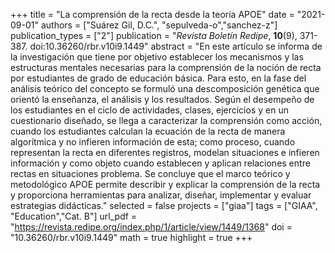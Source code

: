 +++
title = "La comprensión de la recta desde la teoría APOE"
date = "2021-09-01"
authors = ["Suárez Gil, D.C.", "sepulveda-o","sanchez-z"]
publication_types = ["2"]
publication = "*Revista Boletín Redipe*, **10**(9), 371-387. doi:10.36260/rbr.v10i9.1449"
abstract = "En este artículo se informa de la investigación que tiene por objetivo establecer los mecanismos y las estructuras mentales necesarias para la comprensión de la noción de recta por estudiantes de grado de educación básica. Para esto, en la fase del análisis teórico del concepto se formuló una descomposición genética que orientó la enseñanza, el análisis y los resultados. Según el desempeño de los estudiantes en el ciclo de actividades, clases, ejercicios y en un cuestionario diseñado, se llega a caracterizar la comprensión como acción, cuando los estudiantes calculan la ecuación de la recta de manera algorítmica y no infieren información de esta; como proceso, cuando representan la recta en diferentes registros, modelan situaciones e infieren información y como objeto cuando establecen y aplican relaciones entre rectas en situaciones problema. Se concluye que el marco teórico y metodológico APOE permite describir y explicar la comprensión de la recta y proporciona herramientas para analizar, diseñar, implementar y evaluar estrategias didácticas."
selected = false
projects = ["giaa"]
tags = ["GIAA", "Education","Cat. B"]
url_pdf = "https://revista.redipe.org/index.php/1/article/view/1449/1368"
doi = "10.36260/rbr.v10i9.1449"
math = true
highlight = true
+++
